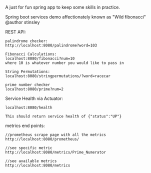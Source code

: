 A just for fun spring app to keep some skills in practice. 

Spring boot services demo affectionately known as "Wild fibonacci"
@author stinsley

REST API: 

    palindrome checker: 
    http://localhost:8080/palindrome?word=103
    
    Fibonacci Calculations: 
    localhost:8080/fibonacci?num=10 
    where 10 is whatever number you would like to pass in
    
    String Permutations: 
    localhost:8080/stringpermutations/?word=racecar
    
    prime number checker
    localhost:8080/prime?num=2

Service Health via Actuator: 

    localhost:8080/health
    
    This should return service health of {"status":"UP"}

metrics end points:

    //prometheus scrape page with all the metrics
    http://localhost:8080/prometheus/
    
    //see specific metric
    http://localhost:8080/metrics/Prime_Numerator
    
    //see available metrics
    http://localhost:8080/metrics
    
